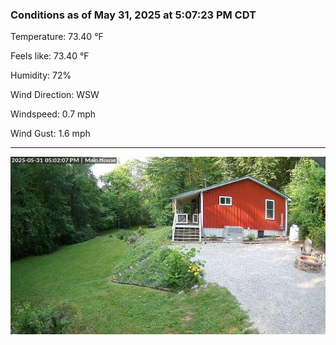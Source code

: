 ### Conditions as of May 31, 2025 at 5:07:23 PM CDT 

Temperature: 73.40 &deg;F

Feels like: 73.40 &deg;F

Humidity: 72%

Wind Direction: WSW

Windspeed: 0.7 mph

Wind Gust: 1.6 mph

---

<img src="./images/latest.jpeg"/>

